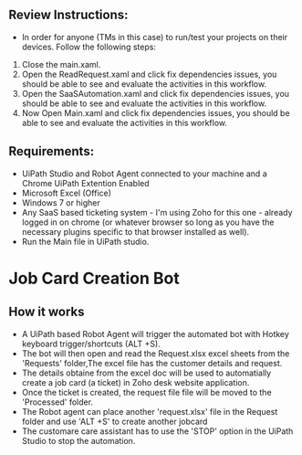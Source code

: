 ## Review Instructions:

- In order for anyone (TMs in this case) to run/test your projects on their devices. Follow the following steps:
1. Close the main.xaml.
2. Open the ReadRequest.xaml and click fix dependencies issues, you should be able to see and evaluate the activities in this workflow.
3. Open the SaaSAutomation.xaml and click fix dependencies issues, you should be able to see and evaluate the activities in this workflow.
4. Now Open Main.xaml and click fix dependencies issues, you should be able to see and evaluate the activities in this workflow.


## Requirements:
- UiPath Studio and Robot Agent connected to your machine and a Chrome UiPath Extention Enabled
- Microsoft Excel (Office)
- Windows 7 or higher
- Any SaaS based ticketing system - I'm using Zoho for this one - already logged in on chrome (or whatever browser so long as you have the necessary plugins specific to that browser installed as well).
- Run the Main file in UiPath studio.
# Job Card Creation Bot

## How it works
- A UiPath based Robot Agent will trigger the automated bot with Hotkey keyboard trigger/shortcuts (ALT +S).
- The bot will then open and read the Request.xlsx excel sheets from the 'Requests' folder,The excel file has the customer details and request.
- The details obtaine from the excel doc will be used to automatially create a job card (a ticket) in Zoho desk website application.
- Once the ticket is created, the request file file will be moved to the 'Processed' folder.
- The Robot agent can place another 'request.xlsx' file in the Request folder and use 'ALT +S' to create another jobcard
- The customare care assistant has to use the 'STOP' option in the UiPath Studio to stop the automation.

